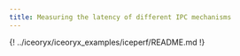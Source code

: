 ```yaml
---
title: Measuring the latency of different IPC mechanisms
---
```


{! ../iceoryx/iceoryx_examples/iceperf/README.md !}
